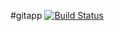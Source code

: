 #gitapp
[![Build Status](https://dev.azure.com/ashishksamal007/project1/_apis/build/status%2Fashish-samal145.gitapp?branchName=master)](https://dev.azure.com/ashishksamal007/project1/_build/latest?definitionId=7&branchName=master)
